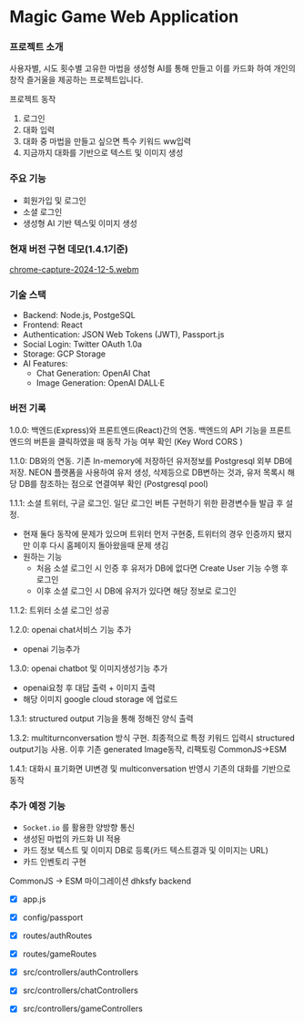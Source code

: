 # Magic Game Web Application

### 프로젝트 소개
사용자별, 시도 횟수별 고유한 마법을 생성형 AI를 통해 만들고 이를 카드화 하여 개인의 창작 즐거울을 제공하는 프로젝트입니다.

프로젝트 동작
1. 로그인
2. 대화 입력
3. 대화 중 마법을 만들고 싶으면 특수 키워드 ww입력
4. 지금까지 대화를 기반으로 텍스트 및 이미지 생성

### 주요 기능
- 회원가입 및 로그인
- 소셜 로그인
- 생성형 AI 기반 텍스및 이미지 생성


### 현재 버전 구현 데모(1.4.1기준)
[chrome-capture-2024-12-5.webm](https://github.com/user-attachments/assets/2fc6d1bc-4cbd-47d2-ac09-b3cf9ca7c36f)

### 기술 스택
- Backend: Node.js, PostgeSQL
- Frontend: React
- Authentication: JSON Web Tokens (JWT), Passport.js
- Social Login: Twitter OAuth 1.0a
- Storage: GCP Storage
- AI Features:
   - Chat Generation: OpenAI Chat
   - Image Generation: OpenAI DALL·E


### 버전 기록

1.0.0: 백엔드(Express)와 프론트엔드(React)간의 연동. 백엔드의 API 기능을 프론트엔드의 버튼을 클릭하였을 때 동작 가능 여부 확인 (Key Word CORS )

1.1.0: DB와의 연동. 기존 In-memory에 저장하던 유저정보를 Postgresql 외부 DB에 저장. NEON 플랫폼을 사용하여 유저 생성, 삭제등으로 DB변하는 것과, 유저 목록시 해당 DB를 참조하는 점으로 연결여부 확인 (Postgresql pool)

1.1.1: 소셜 트위터, 구글 로그인. 일단 로그인 버튼 구현하기 위한 환경변수들 발급 후 설정.
   - 현재 둘다 동작에 문제가 있으며 트위터 먼저 구현중, 트위터의 경우 인증까지 됐지만 이후 다시 홈페이지 돌아왔을때 문제 생김
   - 원하는 기능
      -  처음 소셜 로그인 시 인증 후 유저가 DB에 없다면 Create User 기능 수행 후 로그인
      -  이후 소셜 로그인 시 DB에 유저가 있다면 해당 정보로 로그인

1.1.2: 트위터 소셜 로그인 성공

1.2.0: openai chat서비스 기능 추가
- openai 기능추가

1.3.0: openai chatbot 및 이미지생성기능 추가
- openai요청 후 대답 출력 + 이미지 출력
- 해당 이미지 google cloud storage 에 업로드

1.3.1: structured output 기능을 통해 정해진 양식 출력

1.3.2: multiturnconversation 방식 구현. 최종적으로 특정 키워드 입력시  structured output기능 사용. 이후 기존 generated Image동작, 리팩토링 CommonJS->ESM

1.4.1: 대화시 표기화면 UI변경 및 multiconversation 반영시 기존의 대화를 기반으로 동작

### 추가 예정 기능
- `Socket.io` 를 활용한 양방향 통신
- 생성된 마법의 카드화 UI 적용
- 카드 정보 텍스트 및 이미지 DB로 등록(카드 텍스트결과 및 이미지는 URL)
- 카드 인벤토리 구현

CommonJS -> ESM 마이그레이션 dhksfy
backend
- [x] app.js
- [x] config/passport
- [x] routes/authRoutes
- [x] routes/gameRoutes
- [x] src/controllers/authControllers
- [x] src/controllers/chatControllers
- [x] src/controllers/gameControllers


